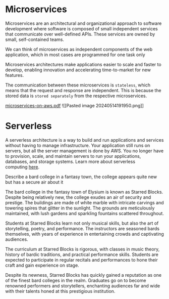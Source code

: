 
# Microservices

Microservices are an architectural and organizational approach to software development where software is composed of small independent services that communicate over well-defined APIs. These services are owned by small, self-contained teams.

We can think of microservices as independent components of the web application, which in most cases are programmed for one task only

Microservices architectures make applications easier to scale and faster to develop, enabling innovation and accelerating time-to-market for new features.

The communication between these microservices is `stateless`, which means that the request and response are independent. This is because the stored data is `stored separately` from the respective microservices.

[microservices-on-aws.pdf](https://d1.awsstatic.com/whitepapers/microservices-on-aws.pdf)
![[Pasted image 20240514191950.png]]

# Serverless 

A serverless architecture is a way to build and run applications and services without having to manage infrastructure. Your application still runs on servers, but all the server management is done by AWS. You no longer have to provision, scale, and maintain servers to run your applications, databases, and storage systems. Learn more about serverless computing [here](https://aws.amazon.com/serverless/).



Describe a bard college in a fantasy town, the college appears quite new but has a secure air about it

The bard college in the fantasy town of Elysium is known as Starred Blocks. Despite being relatively new, the college exudes an air of security and prestige. The buildings are made of white marble with intricate carvings and towering spires that glitter in the sunlight. The grounds are meticulously maintained, with lush gardens and sparkling fountains scattered throughout.

Students at Starred Blocks learn not only musical skills, but also the art of storytelling, poetry, and performance. The instructors are seasoned bards themselves, with years of experience in entertaining crowds and captivating audiences.

The curriculum at Starred Blocks is rigorous, with classes in music theory, history of bardic traditions, and practical performance skills. Students are expected to participate in regular recitals and performances to hone their craft and gain experience on stage.

Despite its newness, Starred Blocks has quickly gained a reputation as one of the finest bard colleges in the realm. Graduates go on to become renowned performers and storytellers, enchanting audiences far and wide with their talents honed at this prestigious institution.